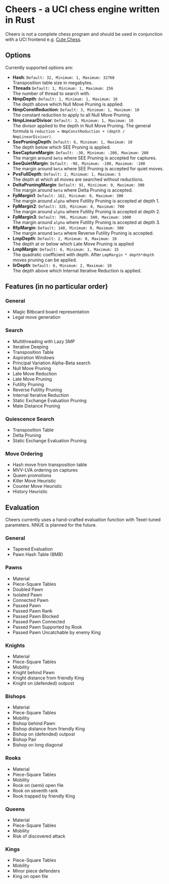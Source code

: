 # Cheers - a UCI chess engine written in Rust

Cheers is not a complete chess program and should be used in conjunction with a UCI frontend e.g. [Cute Chess](https://cutechess.com/).

## Options
Currently supported options are:
- **Hash**: 
  `Default: 32, Minimum: 1, Maximum: 32768`\
  Transposition table size in megabytes.
- **Threads**
  `Default: 1, Minimum: 1, Maximum: 256`\
  The number of thread to search with.
- **NmpDepth**:
  `Default: 1, Minimum: 1, Maximum: 10`\
  The depth above which Null Move Pruning is applied.
- **NmpConstReduction**:
  `Default: 3, Minimum: 1, Maximum: 10`\
  The constant reduction to apply to all Null Move Pruning.
- **NmpLinearDivisor**:
  `Default: 3, Minimum: 1, Maximum: 10`\
  The divisor applied to the depth in Null Move Pruning. The general formula is `reduction = NmpConstReduction + (depth / NmpLinearDivisor)`.
- **SeePruningDepth**:
  `Default: 6, Minimum: 1, Maximum: 10`\
  The depth below which SEE Pruning is applied.
- **SeeCaptureMargin**:
  `Default: -30, Minimum: -200, Maximum: 200`\
  The margin around `beta` where SEE Pruning is accepted for captures.
- **SeeQuietMargin**:
  `Default: -98, Minimum: -100, Maximum: -100`\
  The margin around `beta` where SEE Pruning is accepted for quiet moves.
- **PvsFullDepth**:
  `Default: 2, Minimum: 1, Maximum: 5`\
  The depth at which all moves are searched without reductions.
- **DeltaPruningMargin**:
  `Default: 91, Miniimum: 0, Maximum: 300`\
  The margin around `beta` where Delta Pruning is accepted.
- **FpMargin1**:
  `Default: 162, Minimum: 0, Maximum: 300`\
  The margin around `alpha` where Futility Pruning is accepted at depth 1.
- **FpMargin2**:
  `Default: 320, Minimum: 0, Maximum: 700`\
  The margin around `alpha` where Futility Pruning is accepted at depth 2.
- **FpMargin3**:
  `Default: 706, Minimum: 500, Maximum: 1000`\
  The margin around `alpha` where Futility Pruning is accepted at depth 3.
- **RfpMargin**:
  `Default: 140, Minimum: 0, Maximum: 300`\
  The margin around `beta` where Reverse Futility Pruning is accepted.
- **LmpDepth**:
  `Default: 2, Minimum: 0, Maximum: 10`\
  The depth at or below which Late Move Pruning is applied 
- **LmpMargin**:
  `Default: 6, Minimum: 1, Maximum: 15`\
  The quadratic coefficient with depth. After `LmpMargin * depth*depth` moves pruning can be applied.
- **IirDepth**:
  `Default: 6, Minimum: 2, Maximum: 10`\
  The depth above which Internal Iterative Reduction is applied.
## Features (in no particular order)

### General
- Magic Bitboard board representation
- Legal move generation

### Search
- Multithreading with Lazy SMP
- Iterative Deeping
- Transposition Table
- Aspiration Windows
- Principal Variation Alpha-Beta search
- Null Move Pruning
- Late Move Reduction
- Late Move Pruning
- Futility Pruning
- Reverse Futility Pruning
- Internal Iterative Reduction
- Static Exchange Evaluation Pruning
- Mate Distance Pruning

### Quiescence Search
- Transposition Table
- Delta Pruning
- Static Exchange Evaluation Pruning

### Move Ordering
- Hash move from transposition table
- MVV-LVA ordering on captures
- Queen promotions
- Killer Move Heuristic
- Counter Move Heuristic
- History Heuristic

## Evaluation
Cheers currently uses a hand-crafted evaluation function with Texel-tuned parameters. NNUE is planned for the future.
### General
- Tapered Evaluation
- Pawn Hash Table (8MB)

### Pawns
- Material
- Piece-Square Tables
- Doubled Pawn
- Isolated Pawn
- Connected Pawn
- Passed Pawn
- Passed Pawn Rank
- Passed Pawn Blocked
- Passed Pawn Connected
- Passed Pawn Supported by Rook
- Passed Pawn Uncatchable by enemy King

### Knights
- Material
- Piece-Square Tables
- Mobility
- Knight behind Pawn
- Knight distance from friendly King
- Knight on (defended) outpost

### Bishops
- Material
- Piece-Square Tables
- Mobility
- Bishop behind Pawn
- Bishop distance from friendly King
- Bishop on (defended) outpost
- Bishop Pair
- Bishop on long diagonal

### Rooks
- Material
- Piece-Square Tables
- Mobility
- Rook on (semi) open file
- Rook on seventh rank
- Rook trapped by friendly King

### Queens
- Material
- Piece-Square Tables
- Mobility
- Risk of discovered attack

### Kings
- Piece-Square Tables
- Mobility
- Minor piece defenders
- King on open file
